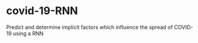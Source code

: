 # covid-19-RNN
Predict and determine implicit factors which influence the spread of COVID-19 using a RNN

